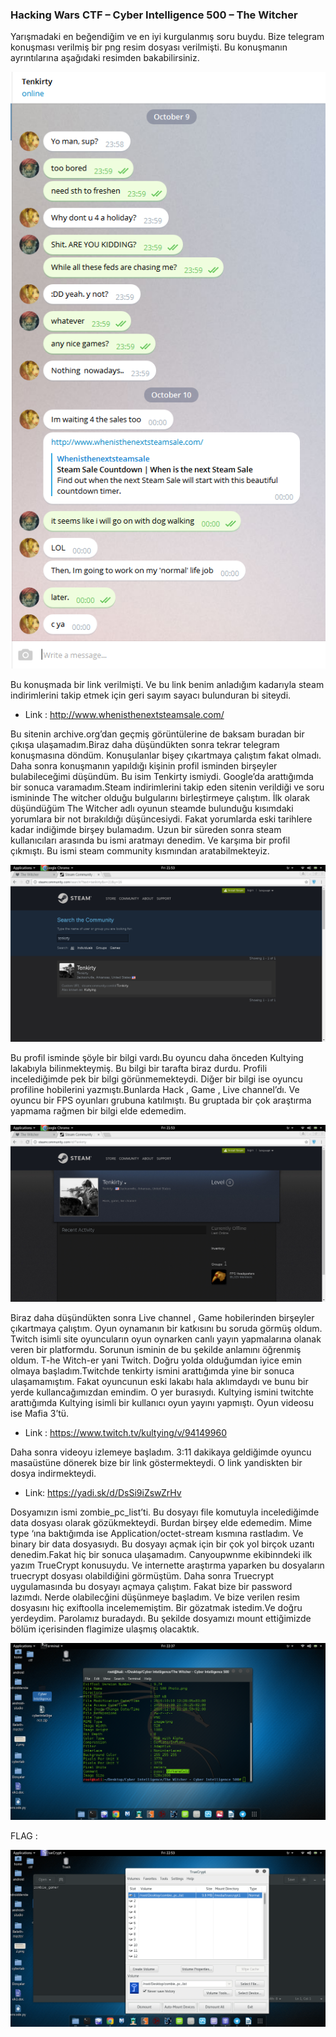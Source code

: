 ### Hacking Wars CTF – Cyber Intelligence 500 – The Witcher

Yarışmadaki en beğendiğim ve en iyi kurgulanmış soru buydu. Bize telegram konuşması verilmiş bir png resim dosyası verilmişti. Bu konuşmanın ayrıntılarına aşağıdaki resimden bakabilirsiniz.

<img src="/CyberIntelligent/resimler/soru500.png"/>

Bu konuşmada bir link verilmişti. Ve bu link benim anladığım kadarıyla steam indirimlerini takip etmek için geri sayım sayacı bulunduran bi siteydi.
 
 * Link : http://www.whenisthenextsteamsale.com/




Bu sitenin archive.org’dan geçmiş görüntülerine de baksam buradan bir çıkışa ulaşamadım.Biraz daha düşündükten sonra tekrar telegram konuşmasına döndüm. Konuşulanlar bişey çıkartmaya çalıştım fakat olmadı. Daha sonra konuşmanın yapıldığı kişinin profil isminden birşeyler bulabileceğimi düşündüm. Bu isim Tenkirty ismiydi. Google’da arattığımda bir sonuca varamadım.Steam indirimlerini takip eden sitenin verildiği ve soru ismininde The witcher olduğu bulgularını birleştirmeye çalıştım. İlk olarak düşündüğüm The Witcher adlı oyunun steamde bulunduğu kısımdaki yorumlara bir not bırakıldığı düşüncesiydi. Fakat yorumlarda eski tarihlere kadar indiğimde birşey bulamadım. Uzun bir süreden sonra steam kullanıcıları arasında bu ismi aratmayı denedim. Ve karşıma bir profil çıkmıştı. Bu ismi steam community kısmından aratabilmekteyiz.

<img src="/CyberIntelligent/resimler/11.png"/>


Bu profil isminde şöyle bir bilgi vardı.Bu oyuncu daha önceden Kultying lakabıyla bilinmekteymiş. Bu bilgi bir tarafta biraz durdu. Profili incelediğimde pek bir bilgi görünmemekteydi. Diğer bir bilgi ise oyuncu profiline hobilerini yazmıştı.Bunlarda Hack , Game , Live channel’dı. Ve oyuncu bir FPS oyunları grubuna katılmıştı. Bu gruptada bir çok araştırma yapmama rağmen bir bilgi elde edemedim.

<img src="/CyberIntelligent/resimler/22.png"/>

Biraz daha düşündükten sonra Live channel , Game hobilerinden birşeyler çıkartmaya çalıştım. Oyun oynamanın bir katkısını bu soruda görmüş oldum. Twitch isimli site oyuncuların oyun oynarken canlı yayın yapmalarına olanak veren bir platformdu. Sorunun isminin de bu şekilde anlamını öğrenmiş oldum. T-he Witch-er yani Twitch. Doğru yolda olduğumdan iyice emin olmaya başladım.Twitchde tenkirty ismini arattığımda yine bir sonuca ulaşamamıştım. Fakat oyuncunun eski lakabı hala aklımdaydı ve bunu bir yerde kullancağımızdan emindim. O yer burasıydı. Kultying ismini twitchte arattığımda Kultying isimli bir kullanıcı oyun yayını yapmıştı. Oyun videosu ise Mafia 3’tü.
 * Link : https://www.twitch.tv/kultying/v/94149960

Daha sonra videoyu izlemeye başladım. 3:11 dakikaya geldiğimde oyuncu masaüstüne dönerek bize bir link göstermekteydi. O link yandiskten bir dosya indirmekteydi.
 * Link: https://yadi.sk/d/DsSi9iZswZrHv

Dosyamızın ismi zombie_pc_list’ti. Bu dosyayı file komutuyla incelediğimde data dosyası olarak gözükmekteydi. Burdan birşey elde edemedim. Mime type ‘ına baktığımda ise Application/octet-stream kısmına rastladım. Ve binary bir data dosyasıydı. Bu dosyayı açmak için bir çok yol birçok uzantı denedim.Fakat hiç bir sonuca ulaşamadım. Canyoupwnme ekibinndeki ilk yazım TrueCrypt konusuydu. Ve internette araştırma yaparken bu dosyaların truecrypt dosyası olabildiğini görmüştüm. Daha sonra Truecrypt uygulamasında bu dosyayı açmaya çalıştım. Fakat bize bir password lazımdı. Nerde olabilecğini düşünmeye başladım. Ve bize verilen resim dosyasını hiç exiftoolla incelememiştim. Bir gözatmak istedim.Ve doğru yerdeydim. Parolamız buradaydı. Bu şekilde dosyamızı mount ettiğimizde bölüm içerisinden flagimize ulaşmış olacaktık.

<img src="/CyberIntelligent/resimler/33.png"/>


FLAG : 

<img src="/CyberIntelligent/resimler/true.png"/>
